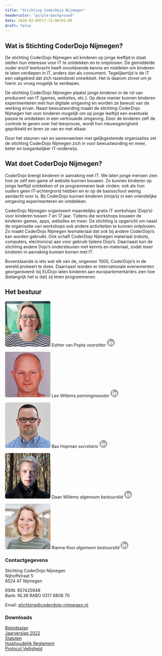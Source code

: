 ```yaml
---
title: "Stichting CoderDojo Nijmegen"
headercolor: "purple-background"
date: 2020-02-09T17:15:00+01:00
draft: false
---
```


## Wat is Stichting CoderDojo Nijmegen?

De stichting CoderDojo Nijmegen wil kinderen op jonge leeftijd in staat stellen hun interesse voor IT te ontdekken en te
ontplooien. De gemiddelde ouder en/of leerkracht heeft onvoldoende kennis en middelen om kinderen te laten verdiepen in
IT, anders dan als consument. Tegelijkertijd is de IT een vakgebied dat zich razendsnel ontwikkelt. Het is daarom zinvol
om je hierin zo vroeg mogelijk te verdiepen.

De stichting CoderDojo Nijmegen plaatst jonge kinderen in de rol van producent van IT (games, websites, etc.). Op deze
manier kunnen kinderen experimenteren met hun digitale omgeving en worden ze bewust van de werking ervan. Naast
bewustwording maakt de stichting CoderDojo Nijmegen het voor kinderen mogelijk om op jonge leeftijd een eventuele passie
te ontdekken in een vertrouwde omgeving. Door de kinderen zelf de controle te geven over het leerproces, wordt hun
nieuwsgierigheid geprikkeld en leren ze van en met elkaar.

Door het steunen van en samenwerken met gelijkgestemde organisaties zet de stichting CoderDojo Nijmegen zich in voor
bewustwording en meer, beter en toegankelijker IT-onderwijs.

## Wat doet CoderDojo Nijmegen?

CoderDojo brengt kinderen in aanraking met IT. We laten jonge mensen zien hoe ze zelf een game of website kunnen bouwen.
Zo kunnen kinderen op jonge leeftijd ontdekken of ze programmeren leuk vinden; ook als hun ouders geen IT-achtergrond
hebben en er op de basisschool weinig aandacht voor is. Bij CoderDojo kunnen kinderen (ninja’s) in een vriendelijke
omgeving experimenteren en ontdekken.

CoderDojo Nijmegen organiseert maandelijks gratis IT workshops (Dojo’s) voor kinderen tussen 7 en 17 jaar. Tijdens die
workshops bouwen de kinderen games, apps, websites en meer. De stichting is opgericht om naast de organisatie van
workshops ook andere activiteiten te kunnen ontplooien. Zo maakt CoderDojo Nijmegen lesmateriaal dat ook bij andere
CoderDojo’s kan worden gebruikt. Ook schaft CoderDojo Nijmegen materiaal (robots, computers, electronica) aan voor
gebruik tijdens Dojo’s. Daarnaast kan de stichting andere Dojo’s ondersteunen met kennis en materiaal, zodat meer
kinderen in aanraking kunnen komen met IT.

Bovenstaande is iets wat elk van de, ongeveer 1000, CoderDojo’s in de wereld probeert te doen. Daarnaast worden er
internationale evenementen georganiseerd: bij EUDojo laten kinderen aan europarlementariërs zien hoe (belangrijk het is
dat) zij leren programmeren.

## Het bestuur

<div class="flex-grid">
<div class="flex-grid-col">

![Esther van Popta](esther.png)
Esther van Popta
_voorzitter_
[![LinkedIn](/imgs/linkedin-grey.png)](https://nl.linkedin.com/in/esthervanpopta)
 </div>
<div class="flex-grid-col">

![Leo Willems](leo.png)
Leo Willems
_penningmeester_
[![LinkedIn](/imgs/linkedin-grey.png)](http://leowillems.nl)
</div>
<div class="flex-grid-col">

![Bas Hopman](bas.png)
Bas Hopman
_secretaris_
[![LinkedIn](/imgs/linkedin-grey.png)](https://bas.familiehopman.net)
</div>
<div class="flex-grid-col">

![Daan Willems](daan.png)
Daan Willems
_algemeen bestuurslid_
[![LinkedIn](/imgs/linkedin-grey.png)](https://www.linkedin.com/in/daan-willems-48665712b/)
</div>
<div class="flex-grid-col">

![Rianne Kooi](rianne.jpg)
Rianne Kooi
_algemeen bestuurslid_
[![LinkedIn](/imgs/linkedin-grey.png)](https://www.linkedin.com/in/rianne-kooi//)
</div>
</div>

### Contactgegevens

Stichting CoderDojo Nijmegen  
Nijhoffstraat 5  
6524 AT Nijmegen

RSIN: 857425948  
Bank: NL38 RABO 0317 6808 70

Email: 𝗌𝗍𝗂𝖼𝗁𝗍𝗂𝗇𝗀@𝖼𝗈𝖽𝖾𝗋𝖽𝗈𝗃𝗈-𝗇𝗂𝗃𝗆𝖾𝗀𝖾𝗇.𝗇𝗅

### Downloads

[Beleidsplan](BeleidsplanCoderDojoNijmegen20172018.pdf)  
[Jaarverslag 2022](CoderDojo-Jaarverslag-2022.pdf)  
[Statuten](2017-2-statuten.pdf)  
[Huishoudelijk Reglement](Huishoudelijk-reglement.pdf)  
[Protocol Veiligheid](Protocol_Veiligheid.pdf)
